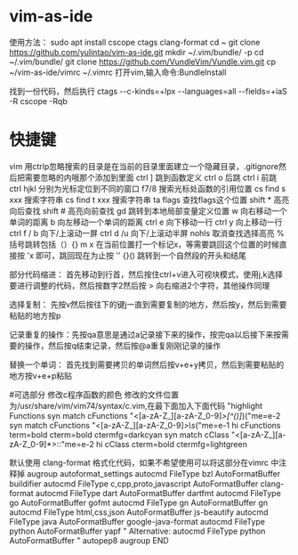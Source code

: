 # vim-as-ide


使用方法：
sudo apt install cscope ctags clang-format
cd ~
git clone https://github.com/yulintao/vim-as-ide.git 
mkdir ~/.vim/bundle/ -p
cd ~/.vim/bundle/
git clone https://github.com/VundleVim/Vundle.vim.git
cp ~/vim-as-ide/vimrc ~/.vimrc
打开vim,输入命令:BundleInstall

找到一份代码，然后执行
ctags --c-kinds=+lpx --languages=all --fields=+iaS -R
cscope -Rqb


# 快捷键
vim 		 用ctrlp忽略搜索的目录是在当前的目录里面建立一个隐藏目录，.gitignore然后把需要忽略的内哦那个添加到里面
ctrl ]		 跳到函数定义
ctrl o 		 后跳 ctrl i 前跳
ctrl hjkl 	 分别为光标定位到不同的窗口
f7/8		 搜索光标处函数的引用位置
cs find s xxx 搜索字符串
cs find t xxx 搜索字符串
ta flags 		查找flags这个位置
shift * 		高亮向后查找
shift # 		高亮向前查找
gd 		跳转到本地局部变量定义位置
w		向右移动一个单词的距离
b		向左移动一个单词的距离
ctrl e		向下移动一行
ctrl y 		向上移动一行
ctrl f / b	向下/上滚动一屏
ctrl d /u 	向下/上滚动半屏
nohls		 取消查找选择高亮
%		括号跳转包括（）{}
m x		在当前位置打一个标记x，等需要跳回这个位置的时候直接按 'x 即可，跳回现在为止按 ''
{}()		跳转到一个自然段的开头和结尾

部分代码缩进：
首先移动到行首，然后按住ctrl+v进入可视块模式，使用j,k选择要进行调整的代码，然后按数字2然后按 > 向右缩进2个字符，其他操作同理

选择复制：
先按v然后按往下的键j一直到需要复制的地方，然后按y，然后到需要粘贴的地方按p

记录重复的操作：先按qa意思是通过a记录接下来的操作，按完qa以后接下来按需要的操作，然后按q结束记录，然后按@a重复刚刚记录的操作

替换一个单词： 首先找到需要拷贝的单词然后按v+e+y拷贝，然后到需要粘贴的地方按v+e+p粘贴

#可选部分
修改c程序函数的颜色
修改的文件位置为/usr/share/vim/vim74/syntax/c.vim,在最下面加入下面代码
"highlight Functions
syn match cFunctions "\<[a-zA-Z_][a-zA-Z_0-9]*\>[^()]*)("me=e-2
syn match cFunctions "\<[a-zA-Z_][a-zA-Z_0-9]*\>\s*("me=e-1
hi cFunctions term=bold cterm=bold ctermfg=darkcyan
syn match cClass "\<[a-zA-Z_][a-zA-Z_0-9]*\>::"me=e-2
hi cClass cterm=bold ctermfg=lightgreen

默认使用 clang-format 格式化代码，如果不希望使用可以将这部分在vimrc 中注释掉
augroup autoformat_settings
    autocmd FileType bzl AutoFormatBuffer buildifier
    autocmd FileType c,cpp,proto,javascript AutoFormatBuffer clang-format
    autocmd FileType dart AutoFormatBuffer dartfmt
    autocmd FileType go AutoFormatBuffer gofmt
    autocmd FileType gn AutoFormatBuffer gn
    autocmd FileType html,css,json AutoFormatBuffer js-beautify
    autocmd FileType java AutoFormatBuffer google-java-format
    autocmd FileType python AutoFormatBuffer yapf
    " Alternative: autocmd FileType python AutoFormatBuffer
    " autopep8
augroup END 